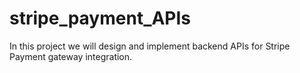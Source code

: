 # stripe_payment_APIs
In this project we will design and implement backend APIs for Stripe Payment gateway integration.
